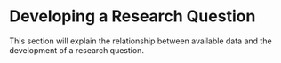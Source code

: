 # **Developing a Research Question**

This section will explain the relationship between available data and the development of a research question. 
